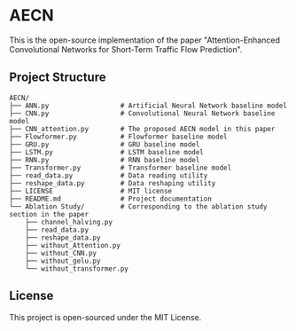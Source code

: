 # AECN

This is the open-source implementation of the paper "Attention-Enhanced Convolutional Networks for Short-Term Traffic Flow Prediction".

## Project Structure

```
AECN/
├── ANN.py                  # Artificial Neural Network baseline model
├── CNN.py                  # Convolutional Neural Network baseline model
├── CNN_attention.py        # The proposed AECN model in this paper
├── Flowformer.py           # Flowformer baseline model
├── GRU.py                  # GRU baseline model
├── LSTM.py                 # LSTM baseline model
├── RNN.py                  # RNN baseline model
├── Transformer.py          # Transformer baseline model
├── read_data.py            # Data reading utility
├── reshape_data.py         # Data reshaping utility
├── LICENSE                 # MIT license
├── README.md               # Project documentation
└── Ablation Study/         # Corresponding to the ablation study section in the paper
    ├── channel_halving.py
    ├── read_data.py
    ├── reshape_data.py
    ├── without_Attention.py
    ├── without_CNN.py
    ├── without_gelu.py
    └── without_transformer.py
```

## License

This project is open-sourced under the MIT License.
